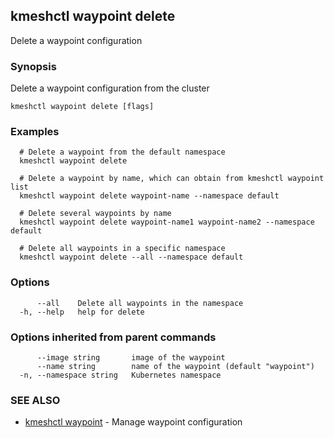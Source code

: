 ## kmeshctl waypoint delete

Delete a waypoint configuration

### Synopsis

Delete a waypoint configuration from the cluster

```
kmeshctl waypoint delete [flags]
```

### Examples

```
  # Delete a waypoint from the default namespace
  kmeshctl waypoint delete

  # Delete a waypoint by name, which can obtain from kmeshctl waypoint list
  kmeshctl waypoint delete waypoint-name --namespace default

  # Delete several waypoints by name
  kmeshctl waypoint delete waypoint-name1 waypoint-name2 --namespace default

  # Delete all waypoints in a specific namespace
  kmeshctl waypoint delete --all --namespace default
```

### Options

```
      --all    Delete all waypoints in the namespace
  -h, --help   help for delete
```

### Options inherited from parent commands

```
      --image string       image of the waypoint
      --name string        name of the waypoint (default "waypoint")
  -n, --namespace string   Kubernetes namespace
```

### SEE ALSO

* [kmeshctl waypoint](kmeshctl_waypoint.md)	 - Manage waypoint configuration

